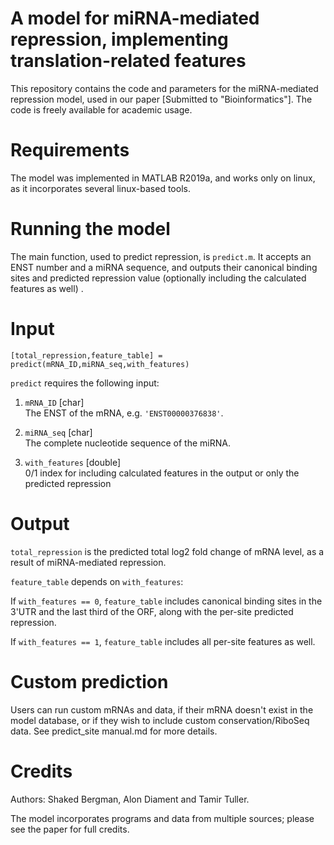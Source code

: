 # A model for miRNA-mediated repression, implementing translation-related features
This repository contains the code and parameters for the miRNA-mediated repression model, used in our paper [Submitted to "Bioinformatics"]. The code is freely available for academic usage.

# Requirements
The model was implemented in MATLAB R2019a, and works only on linux, as it incorporates several linux-based tools.

# Running the model
The main function, used to predict repression, is ```predict.m```. It accepts an ENST number and a miRNA sequence, and outputs their canonical binding sites and predicted repression value (optionally including the calculated features as well) .

# Input

```[total_repression,feature_table] = predict(mRNA_ID,miRNA_seq,with_features)```

```predict``` requires the following input:

1. ```mRNA_ID``` [char]<br />
The ENST of the mRNA, e.g. ```'ENST00000376838'```.

2. ```miRNA_seq``` [char]<br />
The complete nucleotide sequence of the miRNA.

3. ```with_features``` [double]<br />
0/1 index for including calculated features in the output or only the predicted repression

# Output
```total_repression``` is the predicted total log2 fold change of mRNA level, as a result of miRNA-mediated repression.

```feature_table``` depends on ```with_features```:

If ```with_features == 0```, ```feature_table``` includes canonical binding sites in the 3'UTR and the last third of the ORF, along with the per-site predicted repression.

If ```with_features == 1```, ```feature_table``` includes all per-site features as well.

# Custom prediction
Users can run custom mRNAs and data, if their mRNA doesn't exist in the model database, or if they wish to include custom conservation/RiboSeq data. See predict_site manual.md for more details.

# Credits
Authors: Shaked Bergman, Alon Diament and Tamir Tuller.

The model incorporates programs and data from multiple sources; please see the paper for full credits.
